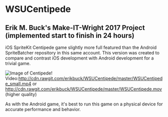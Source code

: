 # WSUCentipede
## Erik M. Buck's Make-IT-Wright 2017 Project (implemented start to finish in 24 hours)
iOS SpriteKit Centipede game slightly more full featured than the Android SpriteBatcher repository in this same account. This version was created to compare and contrast iOS development with Android development for a trivial game.

![Image of Centipede](http://cdn.rawgit.com/erikbuck/WSUCentipede/master/WSUCentipedeScreenshot.png)! Video:http://cdn.rawgit.com/erikbuck/WSUCentipede/master/WSUCentipede_small.mp4 or http://cdn.rawgit.com/erikbuck/WSUCentipede/master/WSUCentipede.mov (higher quality)

As with the Android game, it's best to run this game on a physical device for accurate performance and behavior.
